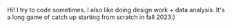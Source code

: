Hi! I try to code sometimes. I also like doing design work + data analysis. It's a long game of catch up starting from scratch in fall 2023:)

<!---
faithz314/faithz314 is a ✨ special ✨ repository because its `README.md` (this file) appears on your GitHub profile.
You can click the Preview link to take a look at your changes.
--->
